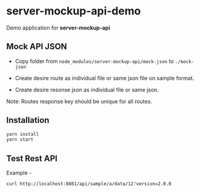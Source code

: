 # server-mockup-api-demo

Demo application for **server-mockup-api**

## Mock API JSON

- Copy folder from `node_modules/server-mockup-api/mock-json` to `./mock-json`

- Create desire route as individual file or same json file on sample format.
  
- Create desire resonse json as individual file or same json.

Note: Routes response key should be unique for all routes.

## Installation

```bash
yarn install
yarn start
```

## Test Rest API

Example -

```bash
curl http://localhost:8081/api/sample/a/data/12?version=2.0.0
```

